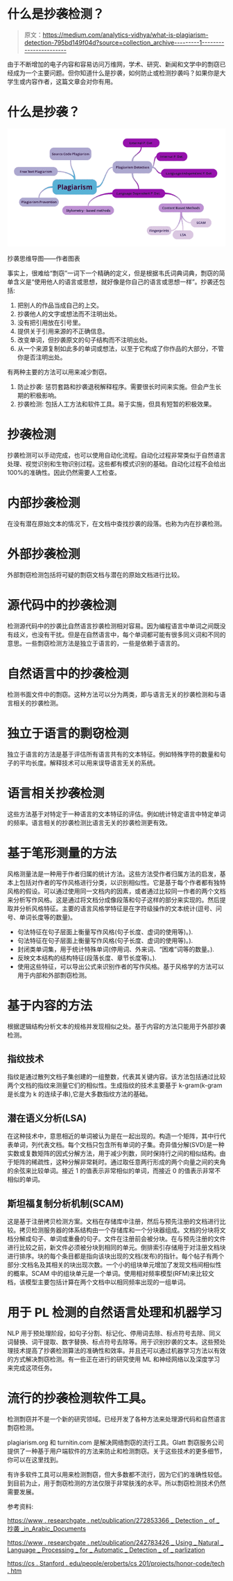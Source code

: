 # 什么是抄袭检测？

> 原文：<https://medium.com/analytics-vidhya/what-is-plagiarism-detection-795bd149f04d?source=collection_archive---------1----------------------->

由于不断增加的电子内容和容易访问万维网，学术、研究、新闻和文学中的剽窃已经成为一个主要问题。但你知道什么是抄袭，如何防止或检测抄袭吗？如果你是大学生或内容作者，这篇文章会对你有用。

# 什么是抄袭？

![](img/3f2495ec1790d0431d5a698e27371837.png)

抄袭思维导图——作者图表

事实上，很难给“剽窃”一词下一个精确的定义，但是根据韦氏词典词典，剽窃的简单含义是“使用他人的语言或思想，就好像是你自己的语言或思想一样”。抄袭还包括:

1.  把别人的作品当成自己的上交。
2.  抄袭他人的文字或想法而不注明出处。
3.  没有把引用放在引号里。
4.  提供关于引用来源的不正确信息。
5.  改变单词，但抄袭原文的句子结构而不注明出处。
6.  从一个来源复制如此多的单词或想法，以至于它构成了你作品的大部分，不管你是否注明出处。

有两种主要的方法可以用来减少剽窃。

1.  防止抄袭:
    惩罚套路和抄袭退税解释程序。需要很长时间来实施。但会产生长期的积极影响。
2.  抄袭检测:
    包括人工方法和软件工具。易于实施，但具有短暂的积极效果。

# 抄袭检测

抄袭检测可以手动完成，也可以使用自动化流程。自动化过程非常类似于自然语言处理、视觉识别和生物识别过程。这些都有模式识别的基础。自动化过程不会给出 100%的准确性。因此仍然需要人工检查。

# 内部抄袭检测

在没有潜在原始文本的情况下，在文档中查找抄袭的段落。也称为内在抄袭检测。

# 外部抄袭检测

外部剽窃检测包括将可疑的剽窃文档与潜在的原始文档进行比较。

# 源代码中的抄袭检测

检测源代码中的抄袭比自然语言抄袭检测相对容易。因为编程语言中单词之间既没有歧义，也没有干扰。但是在自然语言中，每个单词都可能有很多同义词和不同的意思。一些剽窃检测方法是独立于语言的，一些是依赖于语言的。

# 自然语言中的抄袭检测

检测书面文件中的剽窃。这种方法可以分为两类，即与语言无关的抄袭检测和与语言相关的抄袭检测。

# 独立于语言的剽窃检测

独立于语言的方法是基于评估所有语言共有的文本特征。例如特殊字符的数量和句子的平均长度。解释技术可以用来误导语言无关的系统。

# 语言相关抄袭检测

这些方法基于对特定于一种语言的文本特征的评估。例如统计特定语言中特定单词的频率。语言相关的抄袭检测比语言无关的抄袭检测更有效。

# 基于笔形测量的方法

风格测量法是一种用于作者归属的统计方法。这些方法受作者归属方法的启发，基本上包括对作者的写作风格进行分类，以识别相似性。它是基于每个作者都有独特风格的假设。可以通过使用同一文档内的因素，或者通过比较同一作者的两个文档来分析写作风格。这是通过将文档分成像段落和句子这样的部分来实现的。然后提取并分析风格特征。主要的语言风格学特征是在字符级操作的文本统计(逗号、问号、单词长度等的数量)。

*   句法特征在句子层面上衡量写作风格(句子长度、虚词的使用等)。).
*   句法特征在句子层面上衡量写作风格(句子长度、虚词的使用等)。).
*   封闭类单词集，用于统计特殊单词(停用词、外来词、“困难”词等的数量。).
*   反映文本结构的结构特征(段落长度、章节长度等)。).
*   使用这些特征，可以导出公式来识别作者的写作风格。基于风格学的方法可以用于内部和外部剽窃检测。

# 基于内容的方法

根据逻辑结构分析文本的规格并发现相似之处。基于内容的方法只能用于外部抄袭检测。

## 指纹技术

指纹是通过散列文档子集创建的一组整数，代表其关键内容。该方法包括通过比较两个文档的指纹来测量它们的相似性。生成指纹的技术主要基于 k-gram(k-gram 是长度为 k 的连续子串),它是大多数指纹方法的基础。

## **潜在语义分析(LSA)**

在这种技术中，意思相近的单词被认为是在一起出现的。构造一个矩阵，其中行代表单词，列代表文档。每个文档只包含所有单词的子集。奇异值分解(SVD)是一种实数或复数矩阵的因式分解方法，用于减少列数，同时保持行之间的相似结构。由于矩阵的稀疏性，这种分解非常耗时。通过取任意两行形成的两个向量之间的夹角的余弦来比较单词。接近 1 的值表示非常相似的单词，而接近 0 的值表示非常不相似的单词。

## **斯坦福复制分析机制(SCAM)**

这是基于注册拷贝检测方案。文档在存储库中注册，然后与预先注册的文档进行比较。拷贝检测服务器的体系结构由一个存储库和一个分块器组成。文档的分块将文档分解成句子、单词或重叠的句子。文件在注册前会被分块。在与预先注册的文件进行比较之前，新文件必须被分块到相同的单元。倒排索引存储用于对注册文档块进行排序。块的每个条目都是指向该块出现的文档(发布)的指针。每个帖子有两个部分:文档名及其相关的块出现次数。一个小的组块单元增加了发现文档间相似性的概率。SCAM 中的组块单元是一个单词。使用相对频率模型(RFM)来比较文档，该模型主要包括计算在两个文档中以相同频率出现的一组单词。

# **用于 PL 检测的自然语言处理和机器学习**

NLP 用于预处理阶段，如句子分割、标记化、停用词去除、标点符号去除、同义词替换、词干提取、数字替换、标点符号去除等。用于识别抄袭的文本。这些预处理技术提高了抄袭检测算法的准确性和效率。并且还可以通过机器学习方法以有效的方式解决剽窃检测。有一些正在进行的研究使用 ML 和神经网络以及深度学习来完成这项任务。

# **流行的抄袭检测软件工具。**

检测剽窃并不是一个新的研究领域。已经开发了各种方法来处理源代码和自然语言剽窃检测。

plagiarism.org 和 turnitin.com 是解决网络剽窃的流行工具。Glatt 剽窃服务公司提供了一种基于用户端软件的方法来防止和检测剽窃。关于这些技术的更多细节，你可以在这里找到。

有许多软件工具可以用来检测剽窃，但大多数都不流行，因为它们的准确性较低。到目前为止，用于剽窃检测的方法仅限于非常肤浅的水平。所以剽窃检测技术仍然需要发展。

参考资料:

[https://www . researchgate . net/publication/272853366 _ Detection _ of _ 抄袭 _in_Arabic_Documents](https://www.researchgate.net/publication/272853366_Detection_of_Plagiarism_in_Arabic_Documents)

[https://www . researchgate . net/publication/242783426 _ Using _ Natural _ Language _ Processing _ for _ Automatic _ Detection _ of _ parlization](https://www.researchgate.net/publication/242783426_Using_Natural_Language_Processing_for_Automatic_Detection_of_Plagiarism)

[https://cs . Stanford . edu/people/eroberts/cs 201/projects/honor-code/tech . htm](https://cs.stanford.edu/people/eroberts/cs201/projects/honor-code/tech.htm)